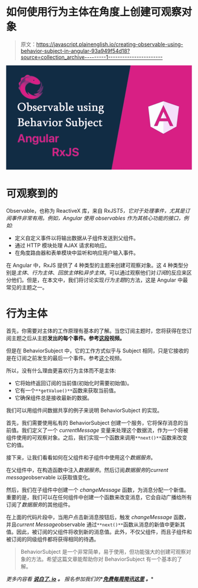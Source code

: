 # 如何使用行为主体在角度上创建可观察对象

> 原文：<https://javascript.plainenglish.io/creating-observable-using-behavior-subject-in-angular-93a949f54d18?source=collection_archive---------1----------------------->

![](img/20b8fb65328063122f493ab67c378aa3.png)

# **可观察到的**

Observable，也称为 ReactiveX 库，来自 RxJS*T5，它对于处理事件，尤其是订阅事件非常有用。例如，Angular 使用 observables 作为其核心功能的接口，例如:*

*   定义自定义事件以将输出数据从子组件发送到父组件。
*   通过 HTTP 模块处理 AJAX 请求和响应。
*   在角度路由器和表单模块中监听和响应用户输入事件。

在 Angular 中，RxJS 提供了 4 种类型的主题来创建可观察对象。这 4 种类型分别是*主体*、*行为主体*、*回放主体*和*异步主体*。可以通过观察他们对*订阅*的反应来区分他们。但是，在本文中，我们将讨论实现*行为主题*的方法，这是 Angular 中最常见的主题之一。

# 行为主体

首先，你需要对主体的工作原理有基本的了解。当您订阅主题时，您将获得在您订阅主题之后从主题**发出的每个事件。参考[这段](https://www.youtube.com/watch?v=_5n9p_2Ajvo&t=1s)视频。**

但是在 BehaviorSubject 中，它的工作方式似乎与 Subject 相同，只是它接收的是在订阅之前发生的最后一个事件。参考[这个](https://www.youtube.com/watch?v=ENluprrCpTU)视频。

所以，没有什么理由更喜欢行为主体而不是主体:

*   它将始终返回订阅的当前值(初始化时需要初始值)。
*   它有一个`**getValue()**`函数来获取当前值。
*   它确保组件总是接收最新的数据。

我们可以用组件间数据共享的例子来说明 BehaviorSubject 的实现。

首先，我们需要使用私有的 BehaviorSubject 创建一个服务，它将保存消息的当前值。我们定义了一个 *currentMessage* 变量来处理这个数据流，作为一个将被组件使用的可观察对象。之后，我们实现一个函数来调用`**next()**`函数来改变它的值。

接下来，让我们看看如何在父组件和子组件中使用这个*数据服务*。

在父组件中，在构造函数中注入*数据服务*。然后订阅*数据服务*的*current message*observable 以获取值变化。

然后，我们在子组件中创建一个 *changeMessage* 函数，为消息分配一个新值。重要的是，我们可以在任何组件中创建一个函数来改变消息，它会自动广播给所有订阅了*数据服务*的其他组件。

在上面的代码片段中，当用户点击新消息按钮后，触发 *changeMessage* 函数，并且*current Message*observable 通过`**next()**`函数从消息的新值中更新其值。因此，被订阅的父组件将收到新的消息值。此外，不仅父组件，而且子组件和被订阅的同级组件都将获得相同的待遇。

> BehaviorSubject 是一个非常简单，易于使用，但功能强大的创建可观察对象的方法。希望这篇文章能帮助你对 BehaviorSubject 有一个基本的了解。

*更多内容看* [***说白了. io***](http://plainenglish.io/) ***。*** *报名参加我们的**[***免费每周简讯这里***](http://newsletter.plainenglish.io/) ***。****